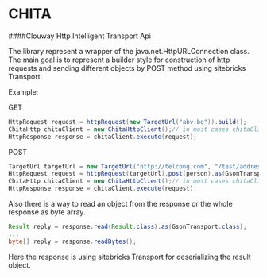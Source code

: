 # CHITA
####Clouway Http Intelligent Transport Api

The library represent a wrapper of the java.net.HttpURLConnection class. The main goal is to represent a builder style for construction of http requests and sending different objects by POST method using sitebricks Transport.

Example:

GET
```java
HttpRequest request = httpRequest(new TargetUrl("abv.bg")).build();
ChitaHttp chitaClient = new ChitaHttpClient();// in most cases chitaClient should be injected
HttpResponse response = chitaClient.execute(request);
```

POST
```java
TargetUrl targetUrl = new TargetUrl("http://telcong.com", "/test/address");
HttpRequest request = httpRequest(targetUrl).post(person).as(GsonTransport.class).build();
ChitaHttp chitaClient = new ChitaHttpClient();// in most cases chitaClient should be injected
HttpResponse response = chitaClient.execute(request);
```

Also there is a way to read an object from the response or the whole response as byte array.

```java
Result reply = response.read(Result.class).as(GsonTransport.class);
...
byte[] reply = response.readBytes();
```
Here the response is using sitebricks Transport for deserializing the result object.